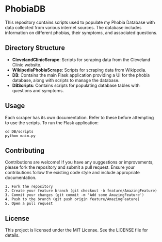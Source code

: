 # PhobiaDB

This repository contains scripts used to populate my Phobia Database with data collected from various internet sources. The database includes information on different phobias, their symptoms, and associated questions.

## Directory Structure

- **ClevelandClinicScrape**: Scripts for scraping data from the Cleveland Clinic website.
- **WikipediaPhobiaScrape**: Scripts for scraping data from Wikipedia.
- **DB**: Contains the main Flask application providing a UI for the phobia database, along with scripts to manage the database.
- **DBScripts**: Contains scripts for populating database tables with questions and symptoms.

## Usage

Each scraper has its own documentation. Refer to these before attempting to use the scripts. To run the Flask application:

```
cd DB/scripts
python main.py
```

## Contributing

Contributions are welcome! If you have any suggestions or improvements, please fork the repository and submit a pull request. Ensure your contributions follow the existing code style and include appropriate documentation.

    1. Fork the repository
    2. Create your feature branch (git checkout -b feature/AmazingFeature)
    3. Commit your changes (git commit -m 'Add some AmazingFeature')
    4. Push to the branch (git push origin feature/AmazingFeature)
    5. Open a pull request


## License

This project is licensed under the MIT License. See the LICENSE file for details.
